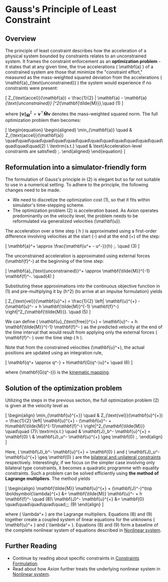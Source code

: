 # Gauss's Principle of Least Constraint

## Overview
The principle of least constraint describes how the acceleration of a physical system bounded by constraints relates to an unconstrained system. It frames the constraint enforcement as an **optimization problem** - it states that at any given time, the true accelerations \( \mathbf{a} \) of a constrained system are those that minimize the "constraint effort," measured as the mass-weighted squared deviation from the accelerations \( \mathbf{a}_{\text{unconstrained}} \) the system would experience if no constraints were present:

\[
    Z_{\text{accel}}(\mathbf{a}) = \frac{1}{2} \| \mathbf{a} - \mathbf{a}_{\text{unconstrained}} \|^2_{\mathbf{\tilde{M}}},\quad (1)
\]

where $\|\mathbf{v}\|^2_{\mathbf{\tilde{M}}} = \mathbf{v}^\top \mathbf{\tilde{M}} \mathbf{v}$ denotes the mass-weighted squared norm. The full optimization problem then becomes:

\[
\begin{equation}
\begin{aligned}
\min_{\mathbf{a}} \quad & Z_{\text{accel}}(\mathbf{a}) \quad\quad\quad\quad\quad\quad\quad\quad\quad\quad\quad\quad\quad\quad\quad\quad(2) \\
\textrm{s.t.} \quad & \text{Acceleration-level constraints are satisfied} \;.
\end{aligned}
\end{equation}
\]

## Reformulation into a simulator-friendly form
The formulation of Gauss's principle in (2) is elegant but so far not suitable to use in a numerical setting. To adhere to the principle, the following changes need to be made.

- We need to discretize the optimization cost (1), so that it fits within simulator's time-stepping scheme.
- The optimization problem (2) is acceleration based. As Axion operates predominantly on the velocity level, the problem needs to be reformulated via generalized velocities \(\mathbf{u}\).

The acceleration over a time step \( h \) is approximated using a first-order difference involving velocities at the start (-) and at the end (+) of the step:

\[
    \mathbf{a}^+ \approx \frac{\mathbf{u^+ - u^-}}{h} \;.   \quad (3)
\]

The unconstrained acceleration is approximated using external forces \(\mathbf{f}^-\) at the beginning of the time step:

\[
\mathbf{a}_{\text{unconstrained}}^+ \approx \mathbf{\tilde{M}}^{-1} \mathbf{f}^-.   \quad(4)
\]

Substituting these approximations into the continuous objective function in (1) and pre-multiplying it by \(h^2\) (to arrive at an impulse formulation) yields

\[
    Z_{\text{vel}}(\mathbf{u}^+) = \frac{1}{2} \left\| \mathbf{u}^{+} - (\mathbf{u}^- + h \mathbf{\tilde{M}}^{-1} \mathbf{f}^-) \right\|^2_{\mathbf{\tilde{M}}}.    \quad (5)
\]

We can define \( \mathbf{u}_{\text{free}}^{+} = \mathbf{u}^- + h \mathbf{\tilde{M}}^{-1} \mathbf{f}^- \) as the predicted velocity at the end of the time interval that would result from applying only the external forces \( \mathbf{f}^- \) over the time step \( h \). 

Note that from the constrained velocities \(\mathbf{u}^+\), the actual positions are updated using an integration rule,

\[
    \mathbf{q^+ \approx q^-} + h\mathbf{G(q^-)u}^+ \quad (6)
\]

where \(\mathbf{G(q^-)}\) is the [kinematic mapping](./non-linear-system.md#kinematic-mapping).

## Solution of the optimization problem
Utilizing the steps in the previous section, the full optimization problem (2) is given at the velocity level as

\[
    \begin{align}
    \min_{\mathbf{u}^{+}} \quad & Z_{\text{vel}}(\mathbf{u}^{+}) = \frac{1}{2} \left\| \mathbf{u}^{+} - (\mathbf{u}^- + h\mathbf{\tilde{M}}^{-1}\mathbf{f}^-) \right\|^2_{\mathbf{\tilde{M}}} \quad\quad (7)\\
    \textrm{s.t.} \quad & \mathbf{J}_b^- \mathbf{u}^{+} = \mathbf{0} \\
    & \mathbf{J}_u^- \mathbf{u}^{+} \geq \mathbf{0} \;.
    \end{align}
\]

Here, \( \mathbf{J}_b^- \mathbf{u}^{+} = \mathbf{0} \) and \( \mathbf{J}_u^- \mathbf{u}^{+} \geq \mathbf{0} \) are the [bilateral and unilateral constraints](./constraints.md#unilateral-and-bilateral-constraints) respectively. Interestingly, if we focus on the simpler case involving only bilateral type constraints, it becomes a quadratic programme with equality constraints. Such a problem can be solved efficiently using **the method of Lagrange multipliers**. The method yields

\[
    \begin{align}
    \mathbf{\tilde{M}} \mathbf{u}^{+} + (\mathbf{J}^-)^\top \boldsymbol{\lambda}^{+} &= \mathbf{\tilde{M}} \mathbf{u}^- + h \mathbf{f}^- \quad (8)\\
    \mathbf{J}^- \mathbf{u}^{+} &= \mathbf{0} \quad\quad\quad\quad\quad\;\;\; (9)
    \end{align}
\]

where \( \lambda^+ \) are the Lagrange multipliers. Equations (8) and (9) together create a coupled system of linear equations for the unknowns
\( \mathbf{u}^+ \) and \( \lambda^+ \). Equations (8) and (9) form a baseline of the complete nonlinear system of equations described in [Nonlinear system](./non-linear-system.md).

## Further Reading
- Continue by reading about specific constraints in [Constraints Formulation](./constraints.md).
- Read about how Axion further treats the underlying nonlinear system in [Nonlinear system](./non-linear-system.md).